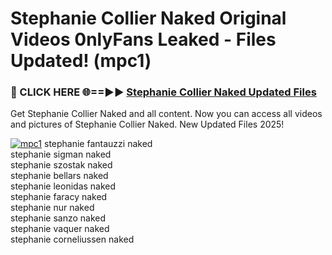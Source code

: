 # Stephanie Collier Naked Original Videos 0nlyFans Leaked - Files Updated! (mpc1)

<h3>🔴 CLICK HERE 🌐==►► <a href="https://tinyurl.com/yckcrads" rel="nofollow">Stephanie Collier Naked Updated Files</a></h3>

Get Stephanie Collier Naked and all content. Now you can access all videos and pictures of Stephanie Collier Naked. New Updated Files 2025!

[![mpc1](https://i.imgur.com/hpKpOFt.gif)](https://tinyurl.com/yckcrads)
stephanie fantauzzi naked<br>
stephanie sigman naked<br>
stephanie szostak naked<br>
stephanie bellars naked<br>
stephanie leonidas naked<br>
stephanie faracy naked<br>
stephanie nur naked<br>
stephanie sanzo naked<br>
stephanie vaquer naked<br>
stephanie corneliussen naked